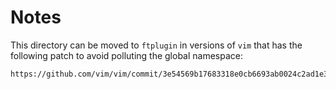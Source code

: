 # Notes

This directory can be moved to `ftplugin` in versions of `vim` that has the
following patch to avoid polluting the global namespace:

    https://github.com/vim/vim/commit/3e54569b17683318e0cb6693ab0024c2ad1e3e8f

